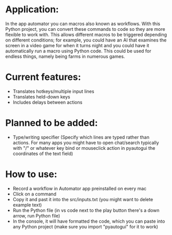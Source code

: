 # Application:
In the app automator you can macros also known as workflows. With this Python project, you can convert these commands to code so they are more flexible to work with.
This allows different macros to be triggered depending on different conditions; for example, you could have an AI that examines the screen in a video game for when it turns night
and you could have it automatically run a macro using Python code. This could be used for endless things, namely being farms in numerous games.

# Current features:
- Translates hotkeys/multiple input lines
- Translates held-down keys
- Includes delays between actions

# Planned to be added:
- Type/writing specifier (Specify which lines are typed rather than actions. For many apps you might have to open chat/search typically with "/" or whatever key bind or mouseclick action in pyautogui the coordinates of the text field)


# How to use:
- Record a workflow in Automator app preinstalled on every mac
- Click on a command
- Copy it and past it into the src/inputs.txt (you might want to delete example text)
- Run the Python file (in vs code next to the play button there's a down arrow, run Python file)
- In the console, it will have formatted the code, which you can paste into any Python project (make sure you import "pyautogui" for it to work)

